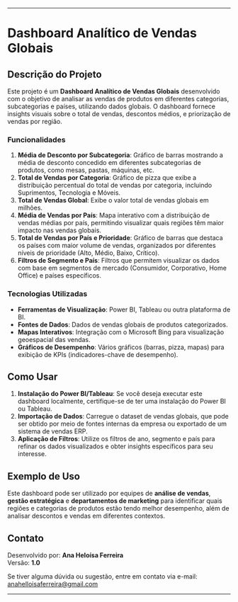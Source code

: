 
---

# Dashboard Analítico de Vendas Globais

## Descrição do Projeto

Este projeto é um **Dashboard Analítico de Vendas Globais** desenvolvido com o objetivo de analisar as vendas de produtos em diferentes categorias, subcategorias e países, utilizando dados globais. O dashboard fornece insights visuais sobre o total de vendas, descontos médios, e priorização de vendas por região.

### Funcionalidades

1. **Média de Desconto por Subcategoria**: Gráfico de barras mostrando a média de desconto concedido em diferentes subcategorias de produtos, como mesas, pastas, máquinas, etc.
2. **Total de Vendas por Categoria**: Gráfico de pizza que exibe a distribuição percentual do total de vendas por categoria, incluindo Suprimentos, Tecnologia e Móveis.
3. **Total de Vendas Global**: Exibe o valor total de vendas globais em milhões.
4. **Média de Vendas por País**: Mapa interativo com a distribuição de vendas médias por país, permitindo visualizar quais regiões têm maior impacto nas vendas globais.
5. **Total de Vendas por País e Prioridade**: Gráfico de barras que destaca os países com maior volume de vendas, organizados por diferentes níveis de prioridade (Alto, Médio, Baixo, Crítico).
6. **Filtros de Segmento e País**: Filtros que permitem visualizar os dados com base em segmentos de mercado (Consumidor, Corporativo, Home Office) e países específicos.

### Tecnologias Utilizadas

- **Ferramentas de Visualização**: Power BI, Tableau ou outra plataforma de BI.
- **Fontes de Dados**: Dados de vendas globais de produtos categorizados.
- **Mapas Interativos**: Integração com o Microsoft Bing para visualização geoespacial das vendas.
- **Gráficos de Desempenho**: Vários gráficos (barras, pizza, mapas) para exibição de KPIs (indicadores-chave de desempenho).

## Como Usar

1. **Instalação do Power BI/Tableau**: Se você deseja executar este dashboard localmente, certifique-se de ter uma instalação do Power BI ou Tableau.
2. **Importação de Dados**: Carregue o dataset de vendas globais, que pode ser obtido por meio de fontes internas da empresa ou exportado de um sistema de vendas ERP.
3. **Aplicação de Filtros**: Utilize os filtros de ano, segmento e país para refinar os dados visualizados e obter insights específicos para seu interesse.

## Exemplo de Uso

Este dashboard pode ser utilizado por equipes de **análise de vendas**, **gestão estratégica** e **departamentos de marketing** para identificar quais regiões e categorias de produtos estão tendo melhor desempenho, além de analisar descontos e vendas em diferentes contextos.

## Contato

Desenvolvido por: **Ana Heloísa Ferreira**  
Versão: **1.0**

Se tiver alguma dúvida ou sugestão, entre em contato via e-mail: anahelloisaferreira@gmail.com

---

